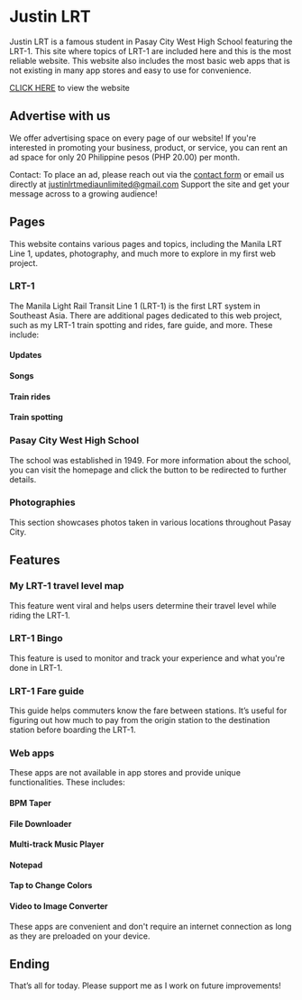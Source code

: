 # Justin LRT
Justin LRT is a famous student in Pasay City West High School featuring the LRT-1. This site where topics of LRT-1 are included here and this is the most reliable website. This website also includes the most basic web apps that is not existing in many app stores and easy to use for convenience.

[CLICK HERE](https://justinlrt.github.io/home.html) to view the website

## Advertise with us
We offer advertising space on every page of our website! If you're interested in promoting your business, product, or service, you can rent an ad space for only 20 Philippine pesos (PHP 20.00) per month.

Contact: To place an ad, please reach out via the [contact form](https://justinlrt.github.io/page/advertise.html) or email us directly at justinlrtmediaunlimited@gmail.com
Support the site and get your message across to a growing audience!


## Pages
This website contains various pages and topics, including the Manila LRT Line 1, updates, photography, and much more to explore in my first web project.

### LRT-1
The Manila Light Rail Transit Line 1 (LRT-1) is the first LRT system in Southeast Asia. There are additional pages dedicated to this web project, such as my LRT-1 train spotting and rides, fare guide, and more. These include:
#### Updates
#### Songs
#### Train rides
#### Train spotting

### Pasay City West High School
The school was established in 1949. For more information about the school, you can visit the homepage and click the button to be redirected to further details.

### Photographies
This section showcases photos taken in various locations throughout Pasay City.

## Features
### My LRT-1 travel level map
This feature went viral and helps users determine their travel level while riding the LRT-1.
### LRT-1 Bingo
This feature is used to monitor and track your experience and what you're done in LRT-1.
### LRT-1 Fare guide
This guide helps commuters know the fare between stations. It’s useful for figuring out how much to pay from the origin station to the destination station before boarding the LRT-1.
### Web apps
These apps are not available in app stores and provide unique functionalities. These includes:
#### BPM Taper
#### File Downloader
#### Multi-track Music Player
#### Notepad
#### Tap to Change Colors
#### Video to Image Converter
These apps are convenient and don't require an internet connection as long as they are preloaded on your device.

## Ending
That’s all for today. Please support me as I work on future improvements!
